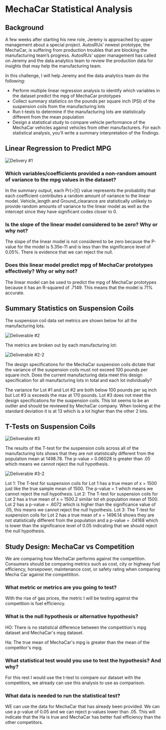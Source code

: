 # MechaCar Statistical Analysis

## Background

A few weeks after starting his new role, Jeremy is approached by upper management about a special project. AutosRUs’ newest prototype, the MechaCar, is suffering from production troubles that are blocking the manufacturing team’s progress. AutosRUs’ upper management has called on Jeremy and the data analytics team to review the production data for insights that may help the manufacturing team.

In this challenge, I will help Jeremy and the data analytics team do the following:

- Perform multiple linear regression analysis to identify which variables in the dataset predict the mpg of MechaCar prototypes
- Collect summary statistics on the pounds per square inch (PSI) of the suspension coils from the manufacturing lots
- Run t-tests to determine if the manufacturing lots are statistically different from the mean population
- Design a statistical study to compare vehicle performance of the MechaCar vehicles against vehicles from other manufacturers. For each statistical analysis, you’ll write a summary interpretation of the findings.



## Linear Regression to Predict MPG

![Delivery #1](https://user-images.githubusercontent.com/107590196/192919764-994f9d10-63b9-45f3-b732-c48db18c77d6.png)


### Which variables/coefficients provided a non-random amount of variance to the mpg values in the dataset?
In the summary output, each Pr(>|t|) value represents the probability that each coefficient contributes a random amount of variance to the linear model. 
Vehicle_length and Ground_clearance are statistically unlikely to provide random amounts of variance to the linear model as well as the intercept since they have significant codes closer to 0.


### Is the slope of the linear model considered to be zero? Why or why not?
The slope of the linear model is not considered to be zero because the P-value for the model is 5.35e-11 and is less than the significance level of 0.05%. There is evidence that we can reject the null.


### Does this linear model predict mpg of MechaCar prototypes effectively? Why or why not?
The linear model can be used to predict the mpg of MechaCar prototypes because it has an R-squared of .7149. This means that the model is 71% accurate.


## Summary Statistics on Suspension Coils

The suspension coil data set metrics are shown below for all the manufacturing lots.

![Deliverable #2](https://user-images.githubusercontent.com/107590196/192919823-03d87e99-25f4-4726-927e-7e99b3888b88.png)

The metrics are broken out by each manufacturing lot:

![Deliverable #2-2](https://user-images.githubusercontent.com/107590196/192919833-d4a71836-f11c-4cf7-b99c-298f34f1448b.png)

The design specifications for the MechaCar suspension coils dictate that the variance of the suspension coils must not exceed 100 pounds per square inch. Does the current manufacturing data meet this design specification for all manufacturing lots in total and each lot individually? 

The variance for Lot #1 and Lot #2 are both below 100 pounds per sq inch but Lot #3 is exceeds the max at 170 pounds. Lot #3 does not meet the design specifications for the suspension coils. This lot seems to be an outlier and should be reviewed by MechaCar company. When looking at the standard deviation it is at 13 which is a lot higher than the other 2 lots.


## T-Tests on Suspension Coils

![Deliverable #3](https://user-images.githubusercontent.com/107590196/192919913-0b29ce6c-29b5-44b9-a387-743eb580f152.png)

The results of the T-test for the suspension coils across all of the manufacturing lots shows that they are not statistically different from the population mean at 1498.78. The p-value = 0.06028 is greater than .05 which means we cannot reject the null hypothesis.

![Deliverable #3-2 ](https://user-images.githubusercontent.com/107590196/192919924-19f6a2a1-4381-4217-a118-0d4e42a87930.png)

Lot 1: The T-test for suspension coils for Lot 1 has a true mean of x = 1500 just like the true sample mean of 1500. The p-value = 1 which means we cannot reject the null hypothesis.
Lot 2: The T-test for suspension coils for Lot 2 has a true mean of x = 1500.2 similar tot eh population mean of 1500. Lot 2 has a p-value = .6072 which is higher than the significance value of .05, this means we cannot reject the null hypothesis.
Lot 3: The T-test for suspension coils for Lot 2 has a true mean of x = 1496.14 shows they are not statistically different from the population and a p-value = .04168 which is lower than the significance level of 0.05 indicating that we should reject the null hypothesis. 



## Study Design: MechaCar vs Competition

We are comparing how MechaCar performs against the competition. Consumers should be comparing metrics such as cost, city or highway fuel efficiency, horsepower, maintenance cost, or safety rating when comparing Mecha Car against the competititon.


### What metric or metrics are you going to test?
With the rise of gas prices, the metric I will be testing against the competition is fuel efficiency.

### What is the null hypothesis or alternative hypothesis?

  HO: There is no statistical difference between the competition's mpg dataset and MechaCar's mpg dataset.

  Ha: The true mean of MechaCar's mpg is greater than the mean of the competitor's mpg.

### What statistical test would you use to test the hypothesis? And why?

For this rest I would use the t-test to compare our dataset with the competitors, we already can use this analysis to use as comparison. 

### What data is needed to run the statistical test?

WE can use the data for MechaCar that has already been provided. We can use a p-value of 0.05 and we can reject p-values lower than .05. This will indicate that the Ha is true and MechaCar has better fuel efficiency than the other competitors.
